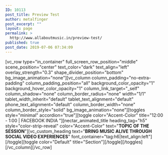 ```yaml
---
ID: 10113
post_title: Preview Test
author: metalfinger
post_excerpt: ""
layout: page
permalink: >
  http://www.allaboutmusic.in/preview-test/
published: true
post_date: 2019-07-06 07:34:09
---
```

<p>[vc_row type="in_container" full_screen_row_position="middle" scene_position="center" text_color="dark" text_align="left" overlay_strength="0.3" shape_divider_position="bottom" bg_image_animation="none"][vc_column column_padding="no-extra-padding" column_padding_position="all" background_color_opacity="1" background_hover_color_opacity="1" column_link_target="_self" column_shadow="none" column_border_radius="none" width="1/1" tablet_width_inherit="default" tablet_text_alignment="default" phone_text_alignment="default" column_border_width="none" column_border_style="solid" bg_image_animation="none"][toggles style="minimal" accordion="true"][toggle color="Accent-Color" title="12:00 - 1:00    |    FACEBOOK INDIA   "][nectar_animated_title heading_tag="h5" style="color-strip-reveal" color="Accent-Color" text="<b>TOPIC OF THE SESSION</b>"][vc_custom_heading text="<b>BRING MUSIC ALIVE THROUGH SOCIAL VIDEO EXPERIENCES</b>" font_container="tag:h6|text_align:left"][/toggle][toggle color="Default" title="Section"][/toggle][/toggles][/vc_column][/vc_row]</p>